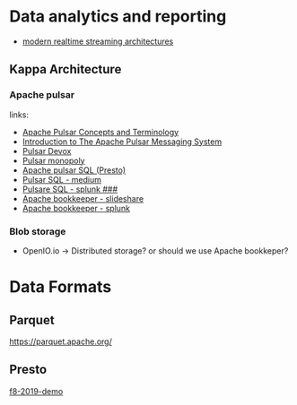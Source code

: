 
# Data analytics and reporting 

* [modern realtime streaming architectures](https://www.slideshare.net/arunkejariwal/modern-realtime-streaming-architectures)


## Kappa Architecture

### Apache pulsar

links: 

* [Apache Pulsar Concepts and Terminology](https://www.youtube.com/watch?v=ed5zxfvlT-M)
* [Introduction to The Apache Pulsar Messaging System](https://www.youtube.com/watch?v=clRO56VR_u8&list=UUW7EEMO5LACmabd4lKulQbQ&index=22)
* [Pulsar Devox](https://www.youtube.com/watch?v=De6avNyQUMw)
* [Pulsar monopoly](https://www.youtube.com/watch?v=0Oatl_d6CfA&list=UUW7EEMO5LACmabd4lKulQbQ&index=25)
* [Apache pulsar SQL (Presto)](https://www.splunk.com/en_us/blog/it/querying-data-streams-with-apache-pulsar-sql.html)
* [Pulsar SQL - medium](https://www.splunk.com/en_us/blog/it/querying-data-streams-with-apache-pulsar-sql.html)
* [Pulsare SQL - splunk ###](https://www.splunk.com/en_us/blog/it/querying-data-streams-with-apache-pulsar-sql.html)
* [Apache bookkeeper - slideshare](https://www.slideshare.net/streamlio/introduction-to-apache-bookkeeper-distributed-storage)
* [Apache bookkeeper - splunk](https://www.splunk.com/en_us/blog/it/introduction-to-apache-bookkeeper.html)

### Blob storage

* OpenIO.io -> Distributed storage? or should we use Apache bookkeper?

# Data Formats 

## Parquet

https://parquet.apache.org/

## Presto

[f8-2019-demo](https://github.com/plaenen/f8-2019-demo/blob/master/jupyter/f8_demo.ipynb)
